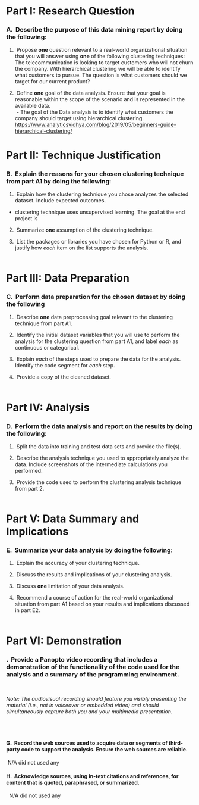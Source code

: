 # **Part I: Research Question**

### A.  Describe the purpose of this data mining report by doing the following:
1.  Propose **one** question relevant to a real-world organizational situation that you will answer using **one** of the following clustering techniques:
The telecommunication is looking to target customers who will not churn the company. With hierarchical clustering we will be able to identify what customers to pursue. The question is what customers should we target for our current product?


2.  Define **one** goal of the data analysis. Ensure that your goal is reasonable within the scope of the scenario and is represented in the available data.  
 - The goal of the Data analysis is to identify what customers the company should target using hierarchical clustering. 
https://www.analyticsvidhya.com/blog/2019/05/beginners-guide-hierarchical-clustering/
# **Part II: Technique Justification**

### B.  Explain the reasons for your chosen clustering technique from part A1 by doing the following:

1.  Explain how the clustering technique you chose analyzes the selected dataset. Include expected outcomes.
- clustering technique uses unsupervised learning. The goal at the end project is
2.  Summarize **one** assumption of the clustering technique.

3.  List the packages or libraries you have chosen for Python or R, and justify how _each_ item on the list supports the analysis.  
 

# **Part III: Data Preparation**

### C.  Perform data preparation for the chosen dataset by doing the following

1.  Describe **one** data preprocessing goal relevant to the clustering technique from part A1.

2.  Identify the initial dataset variables that you will use to perform the analysis for the clustering question from part A1, and label _each_ as continuous or categorical.

3.  Explain _each_ of the steps used to prepare the data for the analysis. Identify the code segment for _each_ step.

4.  Provide a copy of the cleaned dataset.  
 

# **Part IV: Analysis**

### D.  Perform the data analysis and report on the results by doing the following:

1.  Split the data into training and test data sets and provide the file(s).

2.  Describe the analysis technique you used to appropriately analyze the data. Include screenshots of the intermediate calculations you performed.

3.  Provide the code used to perform the clustering analysis technique from part 2.  
 

# **Part V: Data Summary and Implications**

### E.  Summarize your data analysis by doing the following:

1.  Explain the accuracy of your clustering technique.

2.  Discuss the results and implications of your clustering analysis.

3.  Discuss **one** limitation of your data analysis.

4.  Recommend a course of action for the real-world organizational situation from part A1 based on your results and implications discussed in part E2.  
 

# **Part VI: Demonstration**

### .  Provide a Panopto video recording that includes a demonstration of the functionality of the code used for the analysis and a summary of the programming environment.  
 

_Note: The audiovisual recording should feature you visibly presenting the material (i.e., not in voiceover or embedded video) and should simultaneously capture both you and your multimedia presentation._  
 

 

#### G.  Record the web sources used to acquire data or segments of third-party code to support the analysis. Ensure the web sources are reliable.  
 N/A did not used any

#### H.  Acknowledge sources, using in-text citations and references, for content that is quoted, paraphrased, or summarized.  
  N/A did not used any